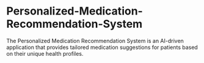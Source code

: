 # Personalized-Medication-Recommendation-System
The Personalized Medication Recommendation System is an AI-driven application that provides tailored medication suggestions for patients based on their unique health profiles. 
